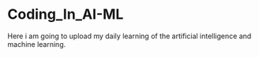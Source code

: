 # Coding_In_AI-ML
Here i am going to upload my daily learning of the artificial intelligence and machine learning.
